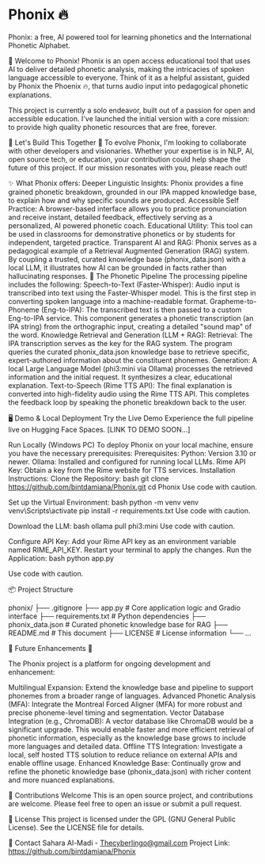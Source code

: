 # Phonix 🔥
Phonix: a free, AI powered tool for learning phonetics and the International Phonetic Alphabet.

👋 Welcome to Phonix!
Phonix is an open access educational tool that uses AI to deliver detailed phonetic analysis, making the intricacies of spoken language accessible to everyone.  Think of it as a helpful assistant, guided by Phonix the Phoenix 🔥, that turns audio input into pedagogical phonetic explanations.

This project is currently a solo endeavor, built out of a passion for open and accessible education. I've launched the initial version with a core mission: to provide high quality phonetic resources that are free, forever.

🤝 Let's Build This Together 🤝 
To evolve Phonix, I'm looking to collaborate with other developers and visionaries. Whether your expertise is in NLP, AI, open source tech, or education, your contribution could help shape the future of this project. If our mission resonates with you, please reach out!

✨ What Phonix offers:
Deeper Linguistic Insights: Phonix provides a fine grained phonetic breakdown, grounded in our IPA mapped knowledge base, to explain how and why specific sounds are produced.
Accessible Self Practice: A browser-based interface allows you to practice pronunciation and receive instant, detailed feedback, effectively serving as a personalized, AI powered phonetic coach.
Educational Utility: This tool can be used in classrooms for demonstrative phonetics or by students for independent, targeted practice.
Transparent AI and RAG: Phonix serves as a pedagogical example of a Retrieval Augmented Generation (RAG) system. By coupling a trusted, curated knowledge base (phonix_data.json) with a local LLM, it illustrates how AI can be grounded in facts rather than hallucinating responses.
🧠 The Phonetic Pipeline
The processing pipeline includes the following:
Speech-to-Text (Faster-Whisper): Audio input is transcribed into text using the Faster-Whisper model. This is the first step in converting spoken language into a machine-readable format.
Grapheme-to-Phoneme (Eng-to-IPA): The transcribed text is then passed to a custom Eng-to-IPA service. This component generates a phonetic transcription (an IPA string) from the orthographic input, creating a detailed "sound map" of the word.
Knowledge Retrieval and Generation (LLM + RAG):
Retrieval: The IPA transcription serves as the key for the RAG system. The program queries the curated phonix_data.json knowledge base to retrieve specific, expert-authored information about the constituent phonemes.
Generation: A local Large Language Model (phi3:mini via Ollama) processes the retrieved information and the initial request. It synthesizes a clear, educational explanation.
Text-to-Speech (Rime TTS API): The final explanation is converted into high-fidelity audio using the Rime TTS API. This completes the feedback loop by speaking the phonetic breakdown back to the user.

🖥️ Demo & Local Deployment
Try the Live Demo
Experience the full pipeline live on Hugging Face Spaces.
[LINK TO DEMO SOON...]

Run Locally (Windows PC)
To deploy Phonix on your local machine, ensure you have the necessary prerequisites:
Prerequisites:
Python: Version 3.10 or newer.
Ollama: Installed and configured for running local LLMs.
Rime API Key: Obtain a key from the Rime website for TTS services.
Installation Instructions:
Clone the Repository:
bash
git clone https://github.com/bintdamiana/Phonix.git
cd Phonix
Use code with caution.

Set up the Virtual Environment:
bash
python -m venv venv
venv\Scripts\activate
pip install -r requirements.txt
Use code with caution.

Download the LLM:
bash
ollama pull phi3:mini
Use code with caution.

Configure API Key:
Add your Rime API key as an environment variable named RIME_API_KEY.
Restart your terminal to apply the changes.
Run the Application:
bash
python app.py

Use code with caution.

📦 Project Structure

phonix/
├── .gitignore
├── app.py                      # Core application logic and Gradio interface
├── requirements.txt            # Python dependencies
├── phonix_data.json            # Curated phonetic knowledge base for RAG
├── README.md                   # This document
├── LICENSE                     # License information
└── ...

🔸 Future Enhancements 🔸

The Phonix project is a platform for ongoing development and enhancement:

Multilingual Expansion: Extend the knowledge base and pipeline to support phonemes from a broader range of languages.
Advanced Phonetic Analysis (MFA): Integrate the Montreal Forced Aligner (MFA) for more robust and precise phoneme-level timing and segmentation.
Vector Database Integration (e.g., ChromaDB): A vector database like ChromaDB would be a significant upgrade. This would enable faster and more efficient retrieval of phonetic information, especially as the knowledge base grows to include more languages and detailed data.
Offline TTS Integration: Investigate a local, self hosted TTS solution to reduce reliance on external APIs and enable offline usage.
Enhanced Knowledge Base: Continually grow and refine the phonetic knowledge base (phonix_data.json) with richer content and more nuanced explanations.

🤝 Contributions Welcome
This is an open source project, and contributions are welcome. Please feel free to open an issue or submit a pull request.

📄 License
This project is licensed under the GPL (GNU General Public License). See the LICENSE file for details.

📧 Contact
Sahara Al-Madi - <Thecyberlingo@gmail.com>
Project Link: https://github.com/bintdamiana/Phonix
